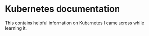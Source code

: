 # Kubernetes documentation

This contains helpful information on Kubernetes I came across while
learning it.



